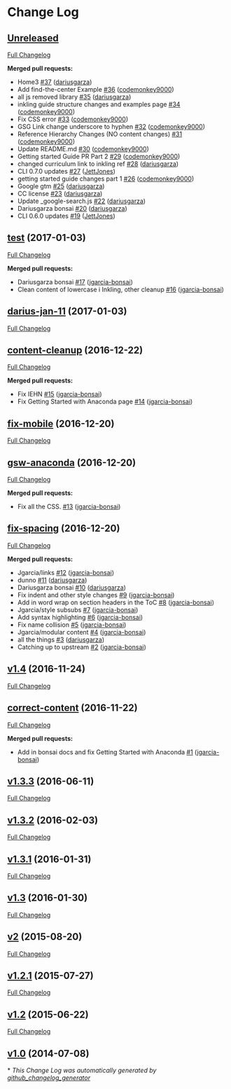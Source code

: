 # Change Log

## [Unreleased](https://github.com/BonsaiAI/bonsaiai.github.io/tree/HEAD)

[Full Changelog](https://github.com/BonsaiAI/bonsaiai.github.io/compare/test...HEAD)

**Merged pull requests:**

- Home3 [\#37](https://github.com/BonsaiAI/bonsaiai.github.io/pull/37) ([dariusgarza](https://github.com/dariusgarza))
- Add find-the-center Example [\#36](https://github.com/BonsaiAI/bonsaiai.github.io/pull/36) ([codemonkey9000](https://github.com/codemonkey9000))
- all js removed library [\#35](https://github.com/BonsaiAI/bonsaiai.github.io/pull/35) ([dariusgarza](https://github.com/dariusgarza))
- inkling guide structure changes and examples page [\#34](https://github.com/BonsaiAI/bonsaiai.github.io/pull/34) ([codemonkey9000](https://github.com/codemonkey9000))
- Fix CSS error [\#33](https://github.com/BonsaiAI/bonsaiai.github.io/pull/33) ([codemonkey9000](https://github.com/codemonkey9000))
- GSG Link change underscore to hyphen [\#32](https://github.com/BonsaiAI/bonsaiai.github.io/pull/32) ([codemonkey9000](https://github.com/codemonkey9000))
- Reference Hierarchy Changes \(NO content changes\) [\#31](https://github.com/BonsaiAI/bonsaiai.github.io/pull/31) ([codemonkey9000](https://github.com/codemonkey9000))
- Update README.md [\#30](https://github.com/BonsaiAI/bonsaiai.github.io/pull/30) ([codemonkey9000](https://github.com/codemonkey9000))
- Getting started Guide PR Part 2 [\#29](https://github.com/BonsaiAI/bonsaiai.github.io/pull/29) ([codemonkey9000](https://github.com/codemonkey9000))
- changed curriculum link to inkling ref [\#28](https://github.com/BonsaiAI/bonsaiai.github.io/pull/28) ([dariusgarza](https://github.com/dariusgarza))
- CLI 0.7.0 updates [\#27](https://github.com/BonsaiAI/bonsaiai.github.io/pull/27) ([JettJones](https://github.com/JettJones))
- getting started guide changes part 1 [\#26](https://github.com/BonsaiAI/bonsaiai.github.io/pull/26) ([codemonkey9000](https://github.com/codemonkey9000))
- Google gtm [\#25](https://github.com/BonsaiAI/bonsaiai.github.io/pull/25) ([dariusgarza](https://github.com/dariusgarza))
- CC license [\#23](https://github.com/BonsaiAI/bonsaiai.github.io/pull/23) ([dariusgarza](https://github.com/dariusgarza))
- Update \_google-search.js [\#22](https://github.com/BonsaiAI/bonsaiai.github.io/pull/22) ([dariusgarza](https://github.com/dariusgarza))
- Dariusgarza bonsai [\#20](https://github.com/BonsaiAI/bonsaiai.github.io/pull/20) ([dariusgarza](https://github.com/dariusgarza))
- CLI 0.6.0 updates [\#19](https://github.com/BonsaiAI/bonsaiai.github.io/pull/19) ([JettJones](https://github.com/JettJones))

## [test](https://github.com/BonsaiAI/bonsaiai.github.io/tree/test) (2017-01-03)
[Full Changelog](https://github.com/BonsaiAI/bonsaiai.github.io/compare/darius-jan-11...test)

**Merged pull requests:**

- Dariusgarza bonsai [\#17](https://github.com/BonsaiAI/bonsaiai.github.io/pull/17) ([jgarcia-bonsai](https://github.com/jgarcia-bonsai))
- Clean content of lowercase i Inkling, other cleanup [\#16](https://github.com/BonsaiAI/bonsaiai.github.io/pull/16) ([jgarcia-bonsai](https://github.com/jgarcia-bonsai))

## [darius-jan-11](https://github.com/BonsaiAI/bonsaiai.github.io/tree/darius-jan-11) (2017-01-03)
[Full Changelog](https://github.com/BonsaiAI/bonsaiai.github.io/compare/content-cleanup...darius-jan-11)

## [content-cleanup](https://github.com/BonsaiAI/bonsaiai.github.io/tree/content-cleanup) (2016-12-22)
[Full Changelog](https://github.com/BonsaiAI/bonsaiai.github.io/compare/fix-mobile...content-cleanup)

**Merged pull requests:**

- Fix IEHN [\#15](https://github.com/BonsaiAI/bonsaiai.github.io/pull/15) ([jgarcia-bonsai](https://github.com/jgarcia-bonsai))
- Fix Getting Started with Anaconda page [\#14](https://github.com/BonsaiAI/bonsaiai.github.io/pull/14) ([jgarcia-bonsai](https://github.com/jgarcia-bonsai))

## [fix-mobile](https://github.com/BonsaiAI/bonsaiai.github.io/tree/fix-mobile) (2016-12-20)
[Full Changelog](https://github.com/BonsaiAI/bonsaiai.github.io/compare/gsw-anaconda...fix-mobile)

## [gsw-anaconda](https://github.com/BonsaiAI/bonsaiai.github.io/tree/gsw-anaconda) (2016-12-20)
[Full Changelog](https://github.com/BonsaiAI/bonsaiai.github.io/compare/fix-spacing...gsw-anaconda)

**Merged pull requests:**

- Fix all the CSS. [\#13](https://github.com/BonsaiAI/bonsaiai.github.io/pull/13) ([jgarcia-bonsai](https://github.com/jgarcia-bonsai))

## [fix-spacing](https://github.com/BonsaiAI/bonsaiai.github.io/tree/fix-spacing) (2016-12-20)
[Full Changelog](https://github.com/BonsaiAI/bonsaiai.github.io/compare/v1.4...fix-spacing)

**Merged pull requests:**

- Jgarcia/links [\#12](https://github.com/BonsaiAI/bonsaiai.github.io/pull/12) ([jgarcia-bonsai](https://github.com/jgarcia-bonsai))
- dunno [\#11](https://github.com/BonsaiAI/bonsaiai.github.io/pull/11) ([dariusgarza](https://github.com/dariusgarza))
- Dariusgarza bonsai [\#10](https://github.com/BonsaiAI/bonsaiai.github.io/pull/10) ([dariusgarza](https://github.com/dariusgarza))
- Fix indent and other style changes [\#9](https://github.com/BonsaiAI/bonsaiai.github.io/pull/9) ([jgarcia-bonsai](https://github.com/jgarcia-bonsai))
- Add in word wrap on section headers in the ToC [\#8](https://github.com/BonsaiAI/bonsaiai.github.io/pull/8) ([jgarcia-bonsai](https://github.com/jgarcia-bonsai))
- Jgarcia/style subsubs [\#7](https://github.com/BonsaiAI/bonsaiai.github.io/pull/7) ([jgarcia-bonsai](https://github.com/jgarcia-bonsai))
- Add syntax highlighting [\#6](https://github.com/BonsaiAI/bonsaiai.github.io/pull/6) ([jgarcia-bonsai](https://github.com/jgarcia-bonsai))
- Fix name collision [\#5](https://github.com/BonsaiAI/bonsaiai.github.io/pull/5) ([jgarcia-bonsai](https://github.com/jgarcia-bonsai))
- Jgarcia/modular content [\#4](https://github.com/BonsaiAI/bonsaiai.github.io/pull/4) ([jgarcia-bonsai](https://github.com/jgarcia-bonsai))
- all the things [\#3](https://github.com/BonsaiAI/bonsaiai.github.io/pull/3) ([dariusgarza](https://github.com/dariusgarza))
- Catching up to upstream [\#2](https://github.com/BonsaiAI/bonsaiai.github.io/pull/2) ([jgarcia-bonsai](https://github.com/jgarcia-bonsai))

## [v1.4](https://github.com/BonsaiAI/bonsaiai.github.io/tree/v1.4) (2016-11-24)
[Full Changelog](https://github.com/BonsaiAI/bonsaiai.github.io/compare/correct-content...v1.4)

## [correct-content](https://github.com/BonsaiAI/bonsaiai.github.io/tree/correct-content) (2016-11-22)
[Full Changelog](https://github.com/BonsaiAI/bonsaiai.github.io/compare/v1.3.3...correct-content)

**Merged pull requests:**

- Add in bonsai docs and fix Getting Started with Anaconda [\#1](https://github.com/BonsaiAI/bonsaiai.github.io/pull/1) ([jgarcia-bonsai](https://github.com/jgarcia-bonsai))

## [v1.3.3](https://github.com/BonsaiAI/bonsaiai.github.io/tree/v1.3.3) (2016-06-11)
[Full Changelog](https://github.com/BonsaiAI/bonsaiai.github.io/compare/v1.3.2...v1.3.3)

## [v1.3.2](https://github.com/BonsaiAI/bonsaiai.github.io/tree/v1.3.2) (2016-02-03)
[Full Changelog](https://github.com/BonsaiAI/bonsaiai.github.io/compare/v1.3.1...v1.3.2)

## [v1.3.1](https://github.com/BonsaiAI/bonsaiai.github.io/tree/v1.3.1) (2016-01-31)
[Full Changelog](https://github.com/BonsaiAI/bonsaiai.github.io/compare/v1.3...v1.3.1)

## [v1.3](https://github.com/BonsaiAI/bonsaiai.github.io/tree/v1.3) (2016-01-30)
[Full Changelog](https://github.com/BonsaiAI/bonsaiai.github.io/compare/v2...v1.3)

## [v2](https://github.com/BonsaiAI/bonsaiai.github.io/tree/v2) (2015-08-20)
[Full Changelog](https://github.com/BonsaiAI/bonsaiai.github.io/compare/v1.2.1...v2)

## [v1.2.1](https://github.com/BonsaiAI/bonsaiai.github.io/tree/v1.2.1) (2015-07-27)
[Full Changelog](https://github.com/BonsaiAI/bonsaiai.github.io/compare/v1.2...v1.2.1)

## [v1.2](https://github.com/BonsaiAI/bonsaiai.github.io/tree/v1.2) (2015-06-22)
[Full Changelog](https://github.com/BonsaiAI/bonsaiai.github.io/compare/v1.0...v1.2)

## [v1.0](https://github.com/BonsaiAI/bonsaiai.github.io/tree/v1.0) (2014-07-08)


\* *This Change Log was automatically generated by [github_changelog_generator](https://github.com/skywinder/Github-Changelog-Generator)*